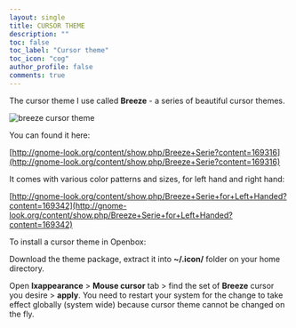 ```yaml
---
layout: single
title: CURSOR THEME
description: ""
toc: false
toc_label: "Cursor theme"
toc_icon: "cog"
author_profile: false
comments: true
---
```


The cursor theme I use called **Breeze** - a series of beautiful cursor themes.

![breeze cursor theme]({{site.baseurl}}/images/mousebreezegif.gif)

You can found it here:

[http://gnome-look.org/content/show.php/Breeze+Serie?content=169316](http://gnome-look.org/content/show.php/Breeze+Serie?content=169316)

It comes with various color patterns and sizes, for left hand and right hand:

[http://gnome-look.org/content/show.php/Breeze+Serie+for+Left+Handed?content=169342](http://gnome-look.org/content/show.php/Breeze+Serie+for+Left+Handed?content=169342)

To install a cursor theme in Openbox:

Download the theme package, extract it into **~/.icon/** folder on your home directory.

Open **lxappearance** > **Mouse cursor** tab > find the set of **Breeze** cursor you desire > **apply**. You need to restart your system for the change to take effect globally (system wide) because cursor theme cannot be changed on the fly.
